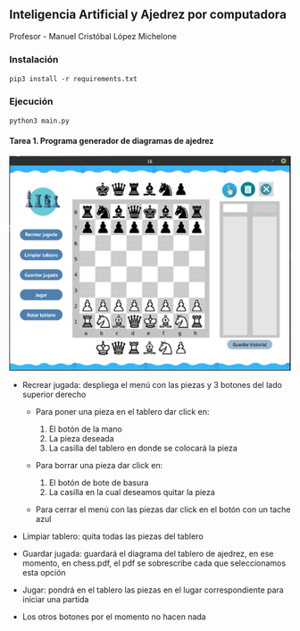 ## Inteligencia Artificial y Ajedrez por computadora
Profesor - Manuel Cristóbal López Michelone

### Instalación 
```
pip3 install -r requirements.txt
```

### Ejecución 
```
python3 main.py
```

#### Tarea 1. Programa generador de diagramas de ajedrez
<p align="center">
  <img src="https://github.com/KarlaDSJ/IA_Ajedrez/blob/master/assets/images/vista.png" alt="vistaTarea1"/>
</p>

- Recrear jugada: despliega el menú con las piezas y 3 botones del lado superior derecho
    + Para poner una pieza en el tablero  dar click en:
      1. El botón de la mano
      2. La pieza deseada
      3. La casilla del tablero en donde se colocará la pieza
    + Para borrar una pieza dar click en:
      1. El botón de bote de basura
      1. La casilla en la cual deseamos quitar la pieza

    + Para cerrar el menú con las piezas dar click en el botón con un tache azul 


- Limpiar tablero: quita todas las piezas del tablero
- Guardar jugada: guardará el diagrama del tablero de ajedrez, en ese momento, en chess.pdf, el pdf se sobrescribe cada que seleccionamos esta opción
- Jugar: pondrá en el tablero las piezas en el lugar correspondiente para iniciar una partida
- Los otros botones por el momento no hacen nada 

